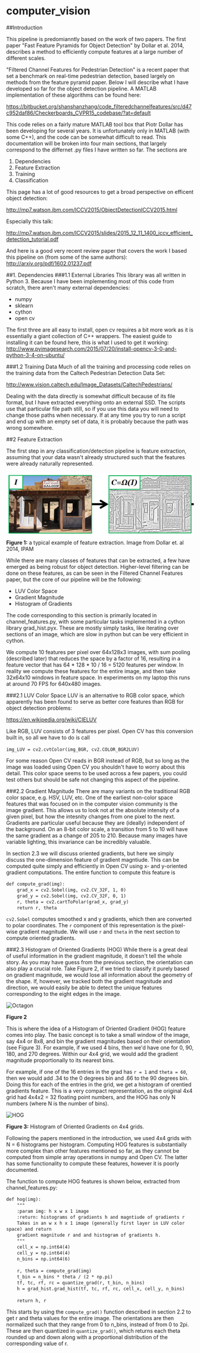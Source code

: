 # computer_vision

##Introduction

This pipeline is predomianntly based on the work of two papers. The first paper "Fast Feature Pyramids for Object Detection" by Dollar et al. 2014, describes a method to efficiently compute features at a large number of different scales. 

"Filtered Channel Features for Pedestrian Detection" is a recent paper that set a benchmark on real-time pedestrian detection, based largely on methods from the feature pyramid paper. Below I will describe what I have developed so far for the object detection pipeline. A MATLAB implementation of these algorithms can be found here:

https://bitbucket.org/shanshanzhang/code_filteredchannelfeatures/src/d47c952daf86/Checkerboards_CVPR15_codebase/?at=default

This code relies on a fairly mature MATLAB tool box that Piotr Dollar has been developing for several years. It is unfortunately only in MATLAB (with some C++), and the code can be somewhat difficult to read. This documentation will be broken into four main sections, that largely correspond to the differnet .py files I have written so far. The sections are

1. Dependencies
2. Feature Extraction
3. Training
4. Classification

This page has a lot of good resources to get a broad perspective on efficent object detection:

http://mp7.watson.ibm.com/ICCV2015/ObjectDetectionICCV2015.html

Especially this talk:

http://mp7.watson.ibm.com/ICCV2015/slides/2015_12_11_1400_iccv_efficient_detection_tutorial.pdf

And here is a good very recent review paper that covers the work I based this pipeline on (from some of the same authors):
http://arxiv.org/pdf/1602.01237.pdf

##1. Dependencies
###1.1 External Libraries 
This library was all written in Python 3. Because I have been implementing most of this code from scratch, there aren't many external dependencies:
* numpy
* sklearn
* cython
* open cv

The first three are all easy to install, open cv requires a bit more work as it is essentially a giant collection of C++ wrappers. The easiest guide to installing it can be found here, this is what I used to get it working:
http://www.pyimagesearch.com/2015/07/20/install-opencv-3-0-and-python-3-4-on-ubuntu/

###1.2 Training Data
Much of all the training and processing code relies on the training data from the Caltech Pedestrian Detection Data Set:

http://www.vision.caltech.edu/Image_Datasets/CaltechPedestrians/

Dealing with the data directly is somewhat difficult because of its file format, but I have extracted everything onto an external SSD. The scripts use that particular file path still, so if you use this data you will need to change those paths when necessary. If at any time you try to run a script and end up with an empty set of data, it is probably because the path was wrong somewhere. 

##2 Feature Extraction

The first step in any classification/detection pipeline is feature extraction, assuming that your data wasn't already structured such that the features were already naturally represented. 

![Features](/readme-images/features.png)
**Figure 1:** a typical example of feature extraction. Image from Dollar et. al 2014, IPAM

While there are many classes of features that can be extracted, a few have emerged as being robust for object detection. Higher-level filtering can be done on these features, as can be seen in the Filtered Channel Features paper, but
the core of our pipeline will be the following:

* LUV Color Space
* Gradient Magnitude
* Histogram of Gradients

The code corresponding to this section is primarily located in channel_features.py, with some particular tasks implemented in a cython library grad_hist.pyx. These are mostly simply tasks, like iterating over sections of an image, which are slow in python but can be very efficient in cython.

We compute 10 features per pixel over 64x128x3 images, with sum pooling (described later) that reduces the space by a factor of 16, resulting in a feature vector that has 64 * 128 * 10 / 16 = 5120 features per window. In reality we compute these features for the entire image, and then take 32x64x10 windows in feature space. In experiments on my laptop this runs at around 70 FPS for 640x480 images.

###2.1 LUV Color Space
LUV is an alternative to RGB color space, which apparently has been found to serve as better core features than RGB for object detection problems:

https://en.wikipedia.org/wiki/CIELUV

Like RGB, LUV consists of 3 features per pixel. Open CV has this conversion built in, so all we have to do is call

```img_LUV = cv2.cvtColor(img_BGR, cv2.COLOR_BGR2LUV)```

For some reason Open CV reads in BGR instead of RGB, but so long as the image was loaded using Open CV you shouldn't have to worry about this detail. This color space seems to be used across a few papers, you could test others but should be safe not changing this aspect of the pipeline.

###2.2 Gradient Magnitude
There are many variants on the traditional RGB color space, e.g. HSV, LUV, etc. One of the earliest non-color space features that was focused on in the computer vision community is the image gradient. This allows us to look not at the absolute intensity of a given pixel, but how the intesnity changes from one pixel to the next. Gradients are particular useful because they are (ideally) independent of the background. On an 8-bit color scale, a transition from 5 to 10 will have the same gradient as a change of 205 to 210. Because many images have variable lighting, this invariance can be incredibly valuable. 

In section 2.3 we will discuss oriented gradients, but here we simply discuss the one-dimension feature of gradient magntiude. This can be computed quite simply and efficiently in Open CV using x- and y-oriented gradient computations. The entire function to compute this feature is 

```
def compute_grad(img):
    grad_x = cv2.Sobel(img, cv2.CV_32F, 1, 0)
    grad_y = cv2.Sobel(img, cv2.CV_32F, 0, 1)
    r, theta = cv2.cartToPolar(grad_x, grad_y)
    return r, theta
```

```cv2.Sobel``` computes smoothed x and y gradients, which then are converted to polar coordinates. The ```r``` component of this representation is the pixel-wise gradient magnitude. We will use ```r``` and ```theta``` in the next section to compute oriented gradients.


###2.3 Histogram of Oriented Gradients (HOG)
While there is a great deal of useful information in the gradient magnitude, it doesn't tell the whole story. As you may have guess from the previous section, the orientation can also play a crucial role. Take Figure 2, if we tried to classify it purely based on gradient magnitude, we would lose all information about the geometry of the shape. If, however, we tracked both the gradient magnitude and direction, we would easily be able to detect the unique features corresponding to the eight edges in the image.

![Octagon](/readme-images/octagon-512.gif)

**Figure 2**

This is where the idea of a Histogram of Oriented Gradient (HOG) feature comes into play. The basic concept is to take a small window of the image, say 4x4 or 8x8, and bin the gradient magnitudes based on their orientation (see Figure 3). For example, if we used 4 bins, then we'd have one for 0, 90, 180, and 270 degrees. Within our 4x4 grid, we would add the gradient magnitude proportionally to its nearest bins. 

For example, if one of the 16 entries in the grad has ```r = 1``` and ```theta = 60```, then we would add .34 to the 0 degrees bin and .66 to the 90 degrees bin. Doing this for each of the entries in the grid, we get a histogram of orentied gradients feature. This is a very compact representation, as the original 4x4 grid had 4x4x2 = 32 floating point numbers, and the HOG has only N numbers (where N is the number of bins).


![HOG](/readme-images/hog.png)

**Figure 3:** Histogram of Oriented Gradients on 4x4 grids.

Following the papers mentioned in the introduction, we used 4x4 grids with N  = 6 histograms per histogram. Computing HOG features is substantially more complex than other features mentioned so far, as they cannot be computed from simple array operations in numpy and Open CV. The latter has some functionality to compute these features, however it is poorly documented.

The function to compute HOG features is shown below, extracted from channel_features.py:
```
def hog(img):
    """
    :param img: h x w x 1 image
    :return: histograms of gradients h and magntiude of gradients r
    Takes in an w x h x 1 image (generally first layer in LUV color space) and return
    gradient magnitude r and and histogram of gradients h.
    """
    cell_x = np.int64(4)
    cell_y = np.int64(4)
    n_bins = np.int64(6)

    r, theta = compute_grad(img)
    t_bin = n_bins * theta / (2 * np.pi)
    tf, tc, rf, rc = quantize_grad(r, t_bin, n_bins)
    h = grad_hist.grad_hist(tf, tc, rf, rc, cell_x, cell_y, n_bins)

    return h, r
```

This starts by using the ```compute_grad()``` function described in section 2.2 to get r and theta values for the entire image. The orientations are then normalized such that they range from 0 to n_bins, instead of from 0 to 2pi. These are then quantized in ```quantize_grad()```, which returns each theta rounded up and down along with a proportional distribution of the corresponding value of r. 

